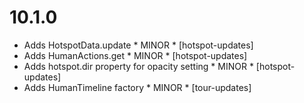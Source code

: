 10.1.0
======

- Adds HotspotData.update * MINOR * [hotspot-updates]
- Adds HumanActions.get * MINOR * [hotspot-updates]
- Adds hotspot.dir property for opacity setting * MINOR * [hotspot-updates]
- Adds HumanTimeline factory * MINOR * [tour-updates]